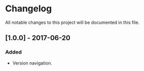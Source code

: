 # Changelog
All notable changes to this project will be documented in this file.

## [1.0.0] - 2017-06-20
### Added
- Version navigation.

